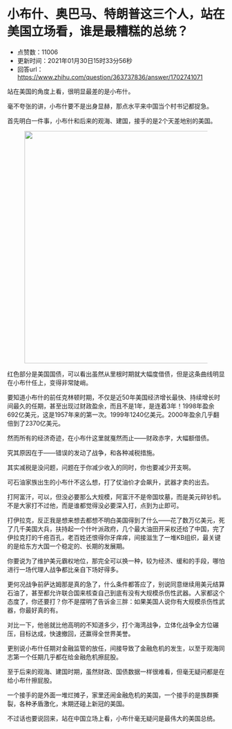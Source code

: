 # 小布什、奥巴马、特朗普这三个人，站在美国立场看，谁是最糟糕的总统？
- 点赞数：11006
- 更新时间：2021年01月30日15时33分56秒
- 回答url：https://www.zhihu.com/question/363737836/answer/1702741071
<body>
 <p data-pid="roRg4cdV">站在美国的角度上看，很明显最差的是小布什。</p>
 <p data-pid="93UlxUX9">毫不夸张的讲，小布什要不是出身显赫，那点水平来中国当个村书记都捉急。</p>
 <p data-pid="q5XeEGVH">首先明白一件事，小布什和后来的观海、建国，接手的是2个天差地别的美国。</p>
 <figure data-size="normal">
  <img src="https://picx.zhimg.com/50/v2-8920d8b03a3257b8611a7807575dc8ff_720w.jpg?source=1940ef5c" data-caption="" data-size="normal" data-rawwidth="537" data-rawheight="400" data-original-token="v2-ac4fbc1eae132cc83f12362694b0d618" data-default-watermark-src="https://pica.zhimg.com/50/v2-be11b27eed4b70671a49a981df2ac8bf_720w.jpg?source=1940ef5c" class="origin_image zh-lightbox-thumb" width="537" data-original="https://picx.zhimg.com/v2-8920d8b03a3257b8611a7807575dc8ff_r.jpg?source=1940ef5c">
 </figure>
 <p data-pid="NLsb4FAA">红色部分是美国国债，可以看出虽然从里根时期就大幅度借债，但是这条曲线明显在小布什任上，变得非常陡峭。</p>
 <p data-pid="5fOmVrXe">要知道小布什的前任克林顿时期，不仅是近50年美国经济增长最快、持续增长时间最久的任期，甚至出现过财政盈余，而且不是1年，是连着3年！1998年盈余692亿美元，这是1957年来的第一次。1999年1240亿美元。2000年盈余几乎翻倍到了2370亿美元。</p>
 <p data-pid="wRHCZ1dX">然而所有的经济奇迹，在小布什这里就戛然而止——财政赤字，大幅额借债。</p>
 <p data-pid="271YlEwh">究其原因在于——错误的发动了战争，和各种减税措施。</p>
 <p data-pid="YmYVBrF7">其实减税是没问题，问题在于你减少收入的同时，你也要减少开支啊。</p>
 <p data-pid="snv5hNNE">可石油家族出生的小布什不这么想，打了仗油价才会飙升，武器才卖的出去。</p>
 <p data-pid="a1Ef3vwL">打阿富汗，可以，但没必要那么大规模，阿富汗不是帝国坟墓，而是美元碎钞机。不是大家打不过他，而是谁都觉得没必要深入打，点到为止即可。</p>
 <p data-pid="eOaC1I9V">打伊拉克，反正我是想来想去都想不明白美国得到了什么——花了数万亿美元，死了几千美国大兵，扶持起一个什叶派政府，几个最大油田开采权还给了中国，完了伊拉克打的千疮百孔，老百姓还恨得你牙痒痒，间接滋生了一堆KB组织，最关键的是给东方大国一个稳定的、长期的发展期。</p>
 <p data-pid="6Wxz2Gha">你要说为了维护美元霸权地位，那完全可以换一种，较为经济、缓和的手段，哪怕进行一场代理人战争都比亲自下场好得多。</p>
 <p data-pid="3DBriN3V">更何况战争前萨达姆那是真的急了，什么条件都答应了，别说同意继续用美元结算石油了，甚至都允许联合国来核查自己到底有没有大规模杀伤性武器。人家都这个态度了，你还要打？你不是摆明了告诉金三胖：如果美国人说你有大规模杀伤性武器，你最好真的有。</p>
 <p data-pid="fGVcAjlH">对比一下，他爸就比他高明的不知道多少，打个海湾战争，立体化战争全方位碾压，目标达成，快速撤回，还赢得全世界美誉。</p>
 <p data-pid="Lx7qw-P-">更别说小布什任期对金融监管的放任，间接导致了金融危机的发生，以至于观海同志第一个任期几乎都在给金融危机擦屁股。</p>
 <p data-pid="iy1JSEk8">至于后来的观海、建国时期，虽然财政、国债数据一样很难看，但毫无疑问都是在给小布什擦屁股。</p>
 <p data-pid="sVYIpNR_">一个接手的是外面一堆烂摊子，家里还闹金融危机的美国，一个接手的是族群撕裂，各种矛盾激化，末期还碰上新冠的美国。</p>
 <p data-pid="roqzTXBo">不过话也要说回来，站在中国立场上看，小布什毫无疑问是最伟大的美国总统。</p>
 <p></p>
</body>